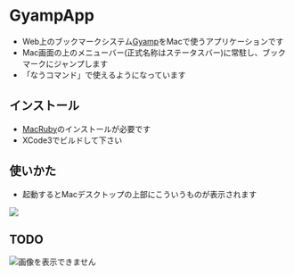 # GyampApp

 * Web上のブックマークシステム[Gyamp](http://Gyamp.com/)をMacで使うアプリケーションです
 * Mac画面の上のメニューバー(正式名称はステータスバー)に常駐し、ブックマークにジャンプします
 * 「なうコマンド」で使えるようになっています

## インストール

 * [MacRuby](http://www.macruby.org/)のインストールが必要です
 * XCode3でビルドして下さい

## 使いかた

 * 起動するとMacデスクトップの上部にこういうものが表示されます

![](http://gyazo.com/d1da03f23e386d4fd939ec5f09620e4f.png)



## TODO

![画像を表示できません](http://gyazo.com/cca2932879b6542099b872e2935fcda1.png "メニュー画像")